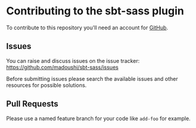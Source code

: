 # Contributing to the sbt-sass plugin

To contribute to this repository you'll need an account for [GitHub](https://github.com).

## Issues

You can raise and discuss issues on the issue tracker: https://github.com/madoushi/sbt-sass/issues

Before submitting issues please search the available issues and other resources for possible solutions.

## Pull Requests

Please use a named feature branch for your code like `add-foo` for example.
